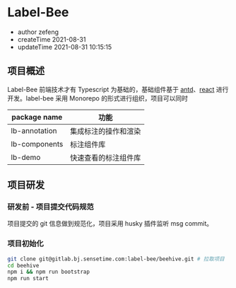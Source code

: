 # Label-Bee

- author zefeng
- createTime 2021-08-31
- updateTime 2021-08-31 10:15:15

## 项目概述

Label-Bee 前端技术才有 Typescript 为基础的，基础组件基于 [antd](https://ant.design/)、[react](https://reactjs.org/) 进行开发。label-bee 采用 Monorepo 的形式进行组织，项目可以同时

| package name  | 功能                 |
| ------------- | -------------------- |
| lb-annotation | 集成标注的操作和渲染 |
| lb-components | 标注组件库           |
| lb-demo       | 快速查看的标注组件库 |

## 项目研发

### 研发前 - 项目提交代码规范

项目提交的 git 信息做到规范化，项目采用 husky 插件监听 msg commit。

### 项目初始化

```bash
git clone git@gitlab.bj.sensetime.com:label-bee/beehive.git # 拉取项目
cd beehive
npm i && npm run bootstrap
npm run start
```
